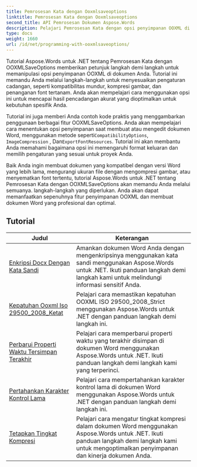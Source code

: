 ```yaml
---
title: Pemrosesan Kata dengan Ooxmlsaveoptions
linktitle: Pemrosesan Kata dengan Ooxmlsaveoptions
second_title: API Pemrosesan Dokumen Aspose.Words
description: Pelajari Pemrosesan Kata dengan opsi penyimpanan OOXML di Aspose.Words untuk .NET. Tutorial komprehensif dan kode contoh untuk memanipulasi dan menyesuaikan penyimpanan dokumen Word dalam format OOXML.
type: docs
weight: 1660
url: /id/net/programming-with-ooxmlsaveoptions/
---
```

Tutorial Aspose.Words untuk .NET tentang Pemrosesan Kata dengan OOXMLSaveOptions memberikan petunjuk langkah demi langkah untuk memanipulasi opsi penyimpanan OOXML di dokumen Anda. Tutorial ini memandu Anda melalui langkah-langkah untuk menyesuaikan pengaturan cadangan, seperti kompatibilitas mundur, kompresi gambar, dan penanganan font tertanam. Anda akan mempelajari cara menggunakan opsi ini untuk mencapai hasil pencadangan akurat yang dioptimalkan untuk kebutuhan spesifik Anda.

 Tutorial ini juga memberi Anda contoh kode praktis yang menggambarkan penggunaan berbagai fitur OOXMLSaveOptions. Anda akan mempelajari cara menentukan opsi penyimpanan saat membuat atau mengedit dokumen Word, menggunakan metode seperti`CompatibilityOptions`, `ImageCompression` , Dan`ExportFontResources`. Tutorial ini akan membantu Anda memahami bagaimana opsi ini memengaruhi format keluaran dan memilih pengaturan yang sesuai untuk proyek Anda.

Baik Anda ingin membuat dokumen yang kompatibel dengan versi Word yang lebih lama, mengurangi ukuran file dengan mengompresi gambar, atau menyematkan font tertentu, tutorial Aspose.Words untuk .NET tentang Pemrosesan Kata dengan OOXMLSaveOptions akan memandu Anda melalui semuanya. langkah-langkah yang diperlukan. Anda akan dapat memanfaatkan sepenuhnya fitur penyimpanan OOXML dan membuat dokumen Word yang profesional dan optimal.

 ## Tutorial
| Judul | Keterangan |
| --- | --- |
| [Enkripsi Docx Dengan Kata Sandi](./encrypt-docx-with-password/) | Amankan dokumen Word Anda dengan mengenkripsinya menggunakan kata sandi menggunakan Aspose.Words untuk .NET. Ikuti panduan langkah demi langkah kami untuk melindungi informasi sensitif Anda. |
| [Kepatuhan Ooxml Iso 29500_2008_Ketat](./ooxml-compliance-iso-29500_2008_strict/) | Pelajari cara memastikan kepatuhan OOXML ISO 29500_2008_Strict menggunakan Aspose.Words untuk .NET dengan panduan langkah demi langkah ini. |
| [Perbarui Properti Waktu Tersimpan Terakhir](./update-last-saved-time-property/) | Pelajari cara memperbarui properti waktu yang terakhir disimpan di dokumen Word menggunakan Aspose.Words untuk .NET. Ikuti panduan langkah demi langkah kami yang terperinci. |
| [Pertahankan Karakter Kontrol Lama](./keep-legacy-control-chars/) | Pelajari cara mempertahankan karakter kontrol lama di dokumen Word menggunakan Aspose.Words untuk .NET dengan panduan langkah demi langkah ini. |
| [Tetapkan Tingkat Kompresi](./set-compression-level/) | Pelajari cara mengatur tingkat kompresi dalam dokumen Word menggunakan Aspose.Words untuk .NET. Ikuti panduan langkah demi langkah kami untuk mengoptimalkan penyimpanan dan kinerja dokumen Anda. |